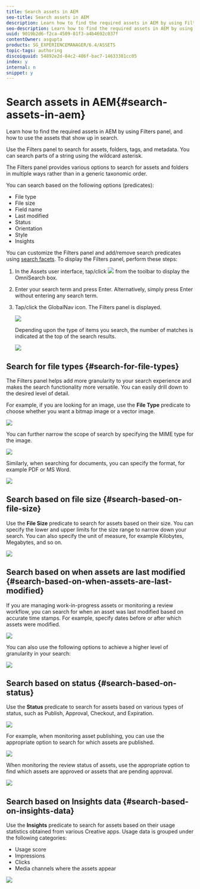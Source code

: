 ```yaml
---
title: Search assets in AEM
seo-title: Search assets in AEM
description: Learn how to find the required assets in AEM by using Filters panel, and how to use the assets that show up in search.
seo-description: Learn how to find the required assets in AEM by using Filters panel, and how to use the assets that show up in search.
uuid: 9019b2d6-f2ca-4509-81f3-a4b4692c037f
contentOwner: asgupta
products: SG_EXPERIENCEMANAGER/6.4/ASSETS
topic-tags: authoring
discoiquuid: 54892e2d-84c2-486f-bac7-14633381cc05
index: y
internal: n
snippet: y
---
```


# Search assets in AEM{#search-assets-in-aem}

Learn how to find the required assets in AEM by using Filters panel, and how to use the assets that show up in search.

Use the Filters panel to search for assets, folders, tags, and metadata. You can search parts of a string using the wildcard asterisk.

The Filters panel provides various options to search for assets and folders in multiple ways rather than in a generic taxonomic order.

You can search based on the following options (predicates):

* File type
* File size
* Field name
* Last modified
* Status
* Orientation
* Style
* Insights

You can customize the Filters panel and add/remove search predicates using [search facets](/assets/using/search-facets). To display the Filters panel, perform these steps:

1. In the Assets user interface, tap/click ![](assets/search_icon.png) from the toolbar to display the OmniSearch box.
1. Enter your search term and press Enter. Alternatively, simply press Enter without entering any search term. 
1. Tap/click the GlobalNav icon. The Filters panel is displayed. 

   ![](assets/filters_panel.png)

   Depending upon the type of items you search, the number of matches is indicated at the top of the search results.

   ![](assets/numer_of_searches.png)

## Search for file types {#search-for-file-types}

The Filters panel helps add more granularity to your search experience and makes the search functionality more versatile. You can easily drill down to the desired level of detail.

For example, if you are looking for an image, use the **File Type** predicate to choose whether you want a bitmap image or a vector image.

![](assets/image_type.png)

You can further narrow the scope of search by specifying the MIME type for the image.

![](assets/mime_type.png)

Similarly, when searching for documents, you can specify the format, for example PDF or MS Word.

![](assets/Documents.png)

## Search based on file size {#search-based-on-file-size}

Use the **File Size** predicate to search for assets based on their size. You can specify the lower and upper limits for the size range to narrow down your search. You can also specify the unit of measure, for example Kilobytes, Megabytes, and so on.

![](assets/unit_of_measure.png)

## Search based on when assets are last modified {#search-based-on-when-assets-are-last-modified}

If you are managing work-in-progress assets or monitoring a review workflow, you can search for when an asset was last modified based on accurate time stamps. For example, specify dates before or after which assets were modified. 

![](assets/last_modified_dates.png)

You can also use the following options to achieve a higher level of granularity in your search: 

![](assets/Timestamp.png)

## Search based on status {#search-based-on-status}

Use the **Status** predicate to search for assets based on various types of status, such as Publish, Approval, Checkout, and Expiration.

![](assets/Status.png)

For example, when monitoring asset publishing, you can use the appropriate option to search for which assets are published.

![](assets/Publish.png)

When monitoring the review status of assets, use the appropriate option to find which assets are approved or assets that are pending approval.

![](assets/Approval.png)

## Search based on Insights data {#search-based-on-insights-data}

Use the **Insights** predicate to search for assets based on their usage statistics obtained from various Creative apps. Usage data is grouped under the following categories:

* Usage score
* Impressions
* Clicks
* Media channels where the assets appear

![](assets/Insights.png)

